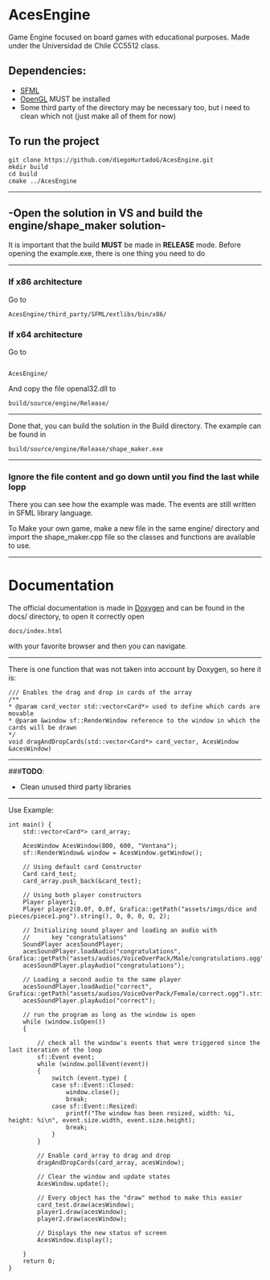 # AcesEngine
Game Engine focused on board games with educational purposes. Made under the Universidad de Chile CC5512 class.

## Dependencies:
-	[SFML](https://www.sfml-dev.org/index.php)
-	[OpenGL](https://www.opengl.org//) MUST be installed
-	Some third party of the directory may be necessary too, but i need to clean which not (just make all of them for now)

## To run the project
```
git clone https://github.com/diegoHurtadoG/AcesEngine.git
mkdir build
cd build
cmake ../AcesEngine
```
---


## -Open the solution in VS and build the engine/shape_maker solution-
It is important that the build **MUST** be made in **RELEASE** mode. Before opening the example.exe, there is one thing you need to do


---
###  If x86 architecture
Go to 
```
AcesEngine/third_party/SFML/extlibs/bin/x86/
```
### If x64 architecture
Go to
```

AcesEngine/
```

And copy the file openal32.dll to
```
build/source/engine/Release/
```
---
Done that, you can build the solution in the Build directory. 
The example can be found in
```
build/source/engine/Release/shape_maker.exe
```
---
### Ignore the file content and go down until you find the last while lopp
There you can see how the example was made. The events are still written in SFML library language.

To Make your own game, make a new file in the same engine/ directory and import the shape_maker.cpp file so the classes and functions are available to use.

---
# Documentation
The official documentation is made in [Doxygen](https://www.doxygen.nl/index.html) and can be found in the docs/ directory, to open it correctly open
```
docs/index.html
```
with your favorite browser and then you can navigate.

---
There is one function that was not taken into account by Doxygen, so here it is:
```
/// Enables the drag and drop in cards of the array
/**
* @param card_vector std::vector<Card*> used to define which cards are movable
* @param &window sf::RenderWindow reference to the window in which the cards will be drawn
*/
void dragAndDropCards(std::vector<Card*> card_vector, AcesWindow &acesWindow)
```

---
###**TODO**:
-	Clean unused third party libraries

---
Use Example:
```
int main() {
    std::vector<Card*> card_array;

    AcesWindow AcesWindow(800, 600, "Ventana");
    sf::RenderWindow& window = AcesWindow.getWindow();
	
	// Using default card Constructor
    Card card_test;
    card_array.push_back(&card_test); 
	
	// Using both player constructors
    Player player1;
    Player player2(0.0f, 0.0f, Grafica::getPath("assets/imgs/dice and pieces/piece1.png").string(), 0, 0, 0, 0, 2);

    // Initializing sound player and loading an audio with
	//		key "congratulations"
    SoundPlayer acesSoundPlayer;
    acesSoundPlayer.loadAudio("congratulations", Grafica::getPath("assets/audios/VoiceOverPack/Male/congratulations.ogg").string());
    acesSoundPlayer.playAudio("congratulations");
	
	// Loading a second audio to the same player
    acesSoundPlayer.loadAudio("correct", Grafica::getPath("assets/audios/VoiceOverPack/Female/correct.ogg").string());
    acesSoundPlayer.playAudio("correct");

    // run the program as long as the window is open
    while (window.isOpen())
    {

        // check all the window's events that were triggered since the last iteration of the loop
        sf::Event event;
        while (window.pollEvent(event))
        {
            switch (event.type) {
            case sf::Event::Closed:
                window.close();
                break;
            case sf::Event::Resized:
                printf("The window has been resized, width: %i, height: %i\n", event.size.width, event.size.height);
                break;
            }
		}
		
		// Enable card_array to drag and drop
        dragAndDropCards(card_array, acesWindow);
		
		// Clear the window and update states
        AcesWindow.update();
		
		// Every object has the "draw" method to make this easier
        card_test.draw(acesWindow);
        player1.draw(acesWindow);
        player2.draw(acesWindow);
		
		// Displays the new status of screen
        AcesWindow.display();

    }
    return 0;
}
```


